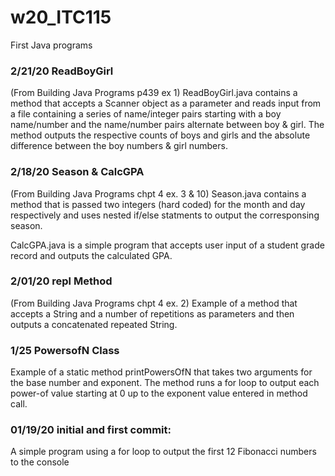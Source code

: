 # w20_ITC115
First Java programs

### 2/21/20 ReadBoyGirl
(From Building Java Programs p439 ex 1)
ReadBoyGirl.java contains a method that accepts a Scanner object as a parameter and reads input from a file containing a series of name/integer pairs starting with a boy name/number and the name/number pairs alternate between boy & girl. The method outputs the respective counts of boys and girls and the absolute difference between the boy numbers & girl numbers.

### 2/18/20 Season & CalcGPA
(From Building Java Programs chpt 4 ex. 3 & 10)
Season.java contains a method that is passed two integers (hard coded) for the month and day respectively and uses nested if/else statments to output the corresponsing season.

CalcGPA.java is a simple program that accepts user input of a student grade record and outputs the calculated GPA.

### 2/01/20 repl Method
(From Building Java Programs chpt 4 ex. 2)
Example of a method that accepts a String and a number of repetitions as parameters and then outputs a concatenated repeated String. 

### 1/25 PowersofN Class
Example of a static method printPowersOfN that takes two arguments for the base number and exponent. The method runs a for loop to output each power-of value starting at 0 up to the exponent value entered in method call.

### 01/19/20 initial and first commit:
A simple program using a for loop to output the first 12 Fibonacci numbers to the console




